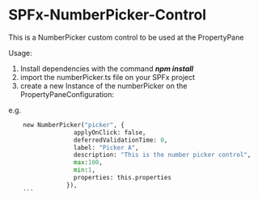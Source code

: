 # SPFx-NumberPicker-Control
This is a NumberPicker custom control to be used at the PropertyPane

Usage:
1. Install dependencies with the command **_npm install_**
2. import the numberPicker.ts file on your SPFx project
3. create a new Instance of the numberPicker on the PropertyPaneConfiguration:

e.g.
```python
	new NumberPicker("picker", {
                  applyOnClick: false,
                  deferredValidationTime: 0,
                  label: "Picker A",
                  description: "This is the number picker control",
                  max:100,
                  min:1,
                  properties: this.properties
                }),
	```


